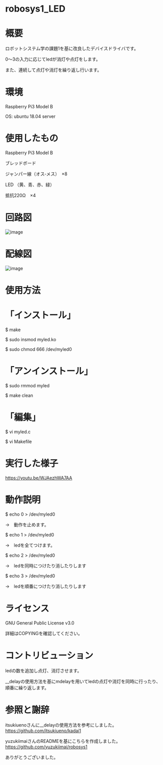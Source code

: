 # robosys1_LED
# 概要
ロボットシステム学の課題1を基に改良したデバイスドライバです。

0～3の入力に応じてledが消灯や点灯をします。

また、連続して点灯や消灯を繰り返し行います。


# 環境
Raspberry Pi3 Model B

OS: ubuntu 18.04 server

# 使用したもの
Raspberry Pi3 Model B

ブレッドボード

ジャンパー線（オス‐メス）　×8

LED （黄、青、赤、緑）

抵抗220Ω　×4


# 回路図
![image](https://user-images.githubusercontent.com/92083106/146666265-0cfb7829-b283-4fbc-a467-378b64bac22b.png)

# 配線図
![image](https://user-images.githubusercontent.com/92083106/146666337-f059a100-1297-4139-ac56-73ca4cd1da0a.png)




# 使用方法
# 「インストール」

$ make

$ sudo insmod myled.ko

$ sudo chmod 666 /dev/myled0

# 「アンインストール」
$ sudo rmmod myled

$ make clean

# 「編集」
$ vi myled.c

$ vi Makefile

# 実行した様子
https://youtu.be/WJAezhWA7AA
# 動作説明
$ echo 0 > /dev/myled0

→　動作を止めます。


$ echo 1 > /dev/myled0 

→　ledを全てつけます。


$ echo 2 > /dev/myled0 

→　ledを同時につけたり消したりします


$ echo 3 > /dev/myled0 

→　ledを順番につけたり消したりします
# ライセンス
GNU General Public License v3.0

詳細はCOPYINGを確認してください。

# コントリビューション
ledの数を追加し点灯、消灯させます。

__delayの使用方法を基にmdelayを用いてledの点灯や消灯を同時に行ったり、順番に繰り返します。

# 参照と謝辞
itsukiuenoさんに__delayの使用方法を参考にしました。　https://github.com/itsukiueno/kadai1

yuzukiimaiさんのREADMEを基にこちらを作成しました。 https://github.com/yuzukiimai/robosys1

ありがとうございました。





